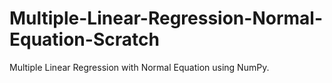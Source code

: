 # Multiple-Linear-Regression-Normal-Equation-Scratch
Multiple Linear Regression with Normal Equation using NumPy.

